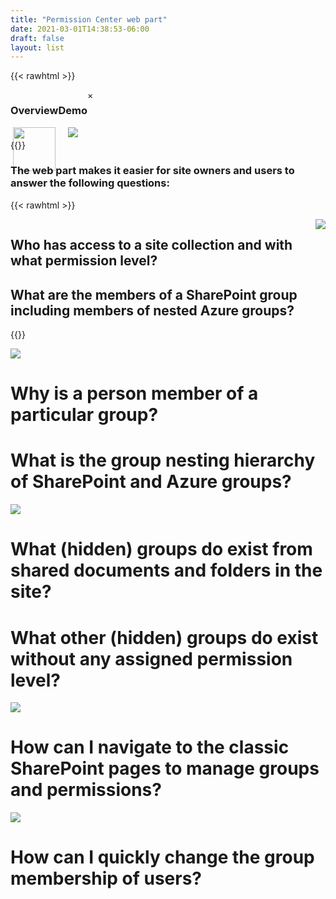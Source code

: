 ```yaml
---
title: "Permission Center web part"
date: 2021-03-01T14:38:53-06:00
draft: false
layout: list
---
```

<!-- header -->
{{< rawhtml >}}
<div style="display:flex;">
    <div style="text-align:center;">
        <h3>Overview</h3>
        <img class="myImg" onClick="openImage(event)" src="/images/Overview.png" style="flex-shrink:1;width:94%;"/>
    </div>
    <div style="text-align:center;">
        <h3>Demo</h3>
        <img class="myImg" onClick="openImage(event)" src="/images/Overview.gif" style="flex-shrink:1;"/>
    </div>
    <!-- The Modal -->
    <div id="myModal" class="modal">
        <span class="close">&times;</span>
        <img class="modal-content" id="img01">
        <div id="caption"></div>
    </div>
</div>
<script>
    //add eventlistener to all images
    const openImage = (event) => {
        console.log(event.target);
        modal.style.display = "block";
        modalImg.src = event.target.src;
        }
    // Get the modal
    var modal = document.getElementById("myModal");
    // Get the image and insert it inside the modal - use its "alt" text as a caption
    var img = document.getElementById("myImg");
    var modalImg = document.getElementById("img01");
    var captionText = document.getElementById("caption");
    // Get the <span> element that closes the modal
    var span = document.getElementsByClassName("close")[0];
    // When the user clicks on <span> (x), close the modal
    span.onclick = function() { 
    modal.style.display = "none";
    }
</script>
{{</rawhtml >}}


### The web part makes it easier for site owners and users to answer the following questions:

{{< rawhtml >}}
<div style="display:flex;">
    <div style="flex-shrink:1;">
        <h2>Who has access to a site collection and with what permission level?</h2>
        <h2>What are the members of a SharePoint group including members of nested Azure groups?</h2>
    </div>
    <div style="flex-shrink:1;">
        <img class="myImg" onClick="openImage(event)" src="/images/01.png" />
    </div>
</div>
{{</rawhtml >}}

![](/images/02.png#right300)

# Why is a person member of a particular group?

# What is the group nesting hierarchy of SharePoint and Azure groups?

![](/images/03.png#right300)

# What (hidden) groups do exist from shared documents and folders in the site?

# What other (hidden) groups do exist without any assigned permission level?

![](/images/04.png#right300)

# How can I navigate to the classic SharePoint pages to manage groups and permissions?

![](/images/05.png#right300)

# How can I quickly change the group membership of users?
